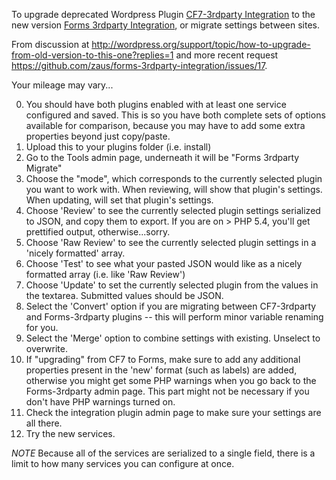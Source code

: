 To upgrade deprecated Wordpress Plugin [CF7-3rdparty Integration](http://wordpress.org/plugins/contact-form-7-3rd-party-integration/) to the new version [Forms 3rdparty Integration](http://wordpress.org/plugins/forms-3rdparty-integration/), or migrate settings between sites.

From discussion at http://wordpress.org/support/topic/how-to-upgrade-from-old-version-to-this-one?replies=1 and more recent request https://github.com/zaus/forms-3rdparty-integration/issues/17.

Your mileage may vary...

0. You should have both plugins enabled with at least one service configured and saved.  This is so you have both complete sets of options available for comparison, because you may have to add some extra properties beyond just copy/paste.
1. Upload this to your plugins folder (i.e. install)
2. Go to the Tools admin page, underneath it will be "Forms 3rdparty Migrate"
3. Choose the "mode", which corresponds to the currently selected plugin you want to work with.  When reviewing, will show that plugin's settings.  When updating, will set that plugin's settings.
4. Choose 'Review' to see the currently selected plugin settings serialized to JSON, and copy them to export.  If you are on > PHP 5.4, you'll get prettified output, otherwise...sorry.
5. Choose 'Raw Review' to see the currently selected plugin settings in a 'nicely formatted' array.
6. Choose 'Test' to see what your pasted JSON would like as a nicely formatted array (i.e. like 'Raw Review')
7. Choose 'Update' to set the currently selected plugin from the values in the textarea.  Submitted values should be JSON.
8. Select the 'Convert' option if you are migrating between CF7-3rdparty and Forms-3rdparty plugins -- this will perform minor variable renaming for you.
9. Select the 'Merge' option to combine settings with existing.  Unselect to overwrite.
9. If "upgrading" from CF7 to Forms, make sure to add any additional properties present in the 'new' format (such as labels) are added, otherwise you might get some PHP warnings when you go back to the Forms-3rdparty admin page.  This part might not be necessary if you don't have PHP warnings turned on.
10. Check the integration plugin admin page to make sure your settings are all there.
11. Try the new services.

_NOTE_ Because all of the services are serialized to a single field, there is a limit to how many services you can configure at once.